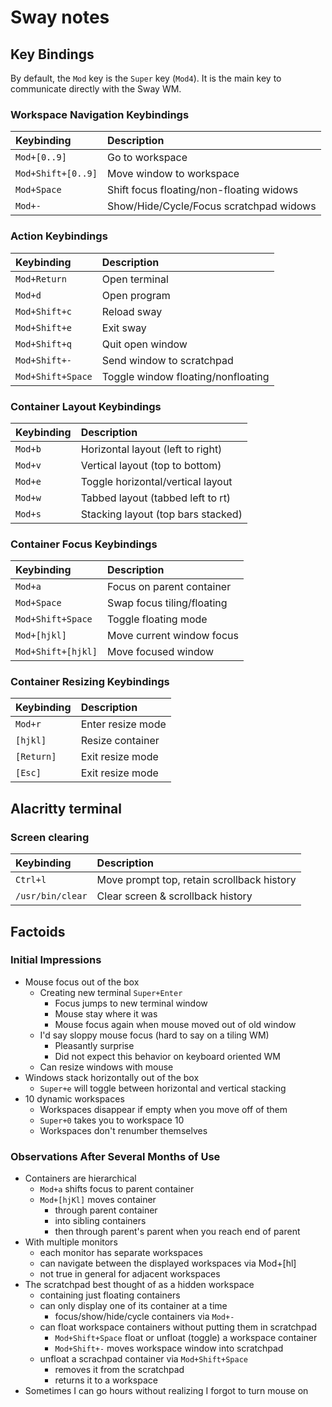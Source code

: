 # Sway notes

## Key Bindings

By default, the `Mod` key is the `Super` key (`Mod4`).
It is the main key to communicate directly with the Sway WM.

### Workspace Navigation Keybindings

| Keybinding         | Description                              |
|:------------------ |:---------------------------------------- |
| `Mod+[0..9]`       | Go to workspace                          |
| `Mod+Shift+[0..9]` | Move window to workspace                 |
| `Mod+Space`        | Shift focus floating/non-floating widows |
| `Mod+-`            | Show/Hide/Cycle/Focus scratchpad widows  |

### Action Keybindings

| Keybinding        | Description                        |
|:----------------- |:---------------------------------- |
| `Mod+Return`      | Open terminal                      |
| `Mod+d`           | Open program                       |
| `Mod+Shift+c`     | Reload sway                        |
| `Mod+Shift+e`     | Exit sway                          |
| `Mod+Shift+q`     | Quit open window                   |
| `Mod+Shift+-`     | Send window to scratchpad          |
| `Mod+Shift+Space` | Toggle window floating/nonfloating |

### Container Layout Keybindings

| Keybinding | Description                        |
|:---------- |:---------------------------------- |
| `Mod+b`    | Horizontal layout (left to right)  |
| `Mod+v`    | Vertical layout (top to bottom)    |
| `Mod+e`    | Toggle horizontal/vertical layout  |
| `Mod+w`    | Tabbed layout (tabbed left to rt)  |
| `Mod+s`    | Stacking layout (top bars stacked) |

### Container Focus Keybindings

| Keybinding         | Description                |
|:------------------ |:-------------------------- |
| `Mod+a`            | Focus on parent container  |
| `Mod+Space`        | Swap focus tiling/floating |
| `Mod+Shift+Space`  | Toggle floating mode       |
| `Mod+[hjkl]`       | Move current window focus  |
| `Mod+Shift+[hjkl]` | Move focused window        |

### Container Resizing Keybindings

| Keybinding | Description       |
|:---------- |:----------------- |
| `Mod+r`    | Enter resize mode |
| `[hjkl]`   | Resize container  |
| `[Return]` | Exit resize mode  |
| `[Esc]`    | Exit resize mode  |

## Alacritty terminal

### Screen clearing

| Keybinding       | Description                                |
|:---------------- |:------------------------------------------ |
| `Ctrl+l`         | Move prompt top, retain scrollback history |
| `/usr/bin/clear` | Clear screen & scrollback history          |

## Factoids

### Initial Impressions

* Mouse focus out of the box
  * Creating new terminal `Super+Enter`
    * Focus jumps to new terminal window
    * Mouse stay where it was
    * Mouse focus again when mouse moved out of old window
  * I'd say sloppy mouse focus (hard to say on a tiling WM)
    * Pleasantly surprise
    * Did not expect this behavior on keyboard oriented WM
  * Can resize windows with mouse
* Windows stack horizontally out of the box
  * `Super+e` will toggle between horizontal and vertical stacking
* 10 dynamic workspaces
  * Workspaces disappear if empty when you move off of them
  * `Super+0` takes you to workspace 10
  * Workspaces don't renumber themselves

### Observations After Several Months of Use

* Containers are hierarchical
  * `Mod+a` shifts focus to parent container
  * `Mod+[hjKl]` moves container
    * through parent container
    * into sibling containers
    * then through parent's parent when you reach end of parent
* With multiple monitors
  * each monitor has separate workspaces
  * can navigate between the displayed workspaces via Mod+[hl]
  * not true in general for adjacent workspaces
* The scratchpad best thought of as a hidden workspace
  * containing just floating containers
  * can only display one of its container at a time
    * focus/show/hide/cycle containers via `Mod+-`
  * can float workspace containers without putting them in scratchpad
    * `Mod+Shift+Space` float or unfloat (toggle) a workspace container
    * `Mod+Shift+-` moves workspace window into scratchpad
  * unfloat a scrachpad container via `Mod+Shift+Space`
    * removes it from the scratchpad
    * returns it to a workspace
* Sometimes I can go hours without realizing I forgot to turn mouse on
